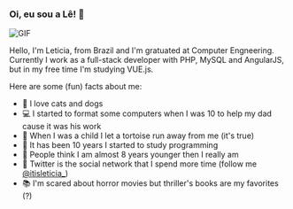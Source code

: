 ### Oi, eu sou a Lê! :sunflower:

![GIF](https://64.media.tumblr.com/207a2341df673ca4514637f67924506a/tumblr_o4tiytNTVK1u2yfqbo1_400.gifv)

Hello, I'm Leticia, from Brazil and I'm gratuated at Computer Engneering.
Currently I work as a full-stack developer with PHP, MySQL and AngularJS, but in my free time I'm studying VUE.js.

Here are some (fun) facts about me:

- 🐶 I love cats and dogs
- 💻 I started to format some computers when I was 10 to help my dad cause it was his work
- 🐢 When I was a child I let a tortoise run away from me (it's true)
- 📜 It has been 10 years I started to study programming
- 👧 People think I am almost 8 years younger then I really am
- 🥚 Twitter is the social network that I spend more time (follow me [@itisleticia_](https://twitter.com/itisleticia_))
- 📚 I'm scared about horror movies but thriller's books are my favorites (?)

